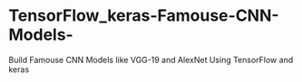 # TensorFlow_keras-Famouse-CNN-Models-
Build Famouse CNN Models like VGG-19 and AlexNet Using TensorFlow and keras
